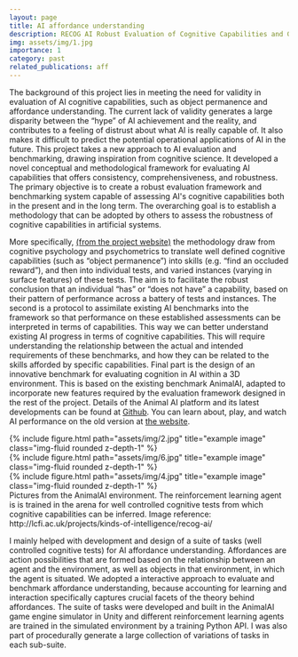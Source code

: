 ```yaml
---
layout: page
title: AI affordance understanding
description: RECOG AI Robust Evaluation of Cognitive Capabilities and Generality in Artificial Intelligence. 
img: assets/img/1.jpg
importance: 1
category: past
related_publications: aff
---
```

The background of this project lies in meeting the need for validity in evaluation of AI cognitive capabilities, such as object permanence and affordance understanding. The current lack of validity generates a large disparity between the “hype” of AI achievement and the reality, and contributes to a feeling of distrust about what AI is really capable of. It also makes it difficult to predict the potential operational applications of AI in the future. This project takes a new approach to AI evaluation and benchmarking, drawing inspiration from cognitive science. It developed a novel conceptual and methodological framework for evaluating AI capabilities that offers consistency, comprehensiveness, and robustness. The primary objective is to create a robust evaluation framework and benchmarking system capable of assessing AI's cognitive capabilities both in the present and in the long term. The overarching goal is to establish a methodology that can be adopted by others to assess the robustness of cognitive capabilities in artificial systems.

More specifically, <a href="http://lcfi.ac.uk/projects/kinds-of-intelligence/recog-ai/">(from the project website)</a> the methodology draw from cognitive psychology and psychometrics to translate well defined cognitive capabilities (such as “object permanence”) into skills (e.g. “find an occluded reward”), and then into individual tests, and varied instances (varying in surface features) of these tests. The aim is to facilitate the robust conclusion that an individual “has” or “does not have” a capability, based on their pattern of performance across a battery of tests and instances. The second is a protocol to assimilate existing AI benchmarks into the framework so that performance on these established assessments can be interpreted in terms of capabilities. This way we can better understand existing AI progress in terms of cognitive capabilities. This will require understanding the relationship between the actual and intended requirements of these benchmarks, and how they can be related to the skills afforded by specific capabilities. Final part is the design of an innovative benchmark for evaluating cognition in AI within a 3D environment. This is based on the existing benchmark AnimalAI, adapted to incorporate new features required by the evaluation framework designed in the rest of the project. Details of the Animal AI platform and its latest developments can be found at <a href="https://github.com/mdcrosby/animal-ai">Github</a>. You can learn about, play, and watch AI performance on the old version at <a href="http://animalaiolympics.com/AAI/">the website</a>.


<div class="row">
    <div class="col-sm mt-3 mt-md-0">
        {% include figure.html path="assets/img/2.jpg" title="example image" class="img-fluid rounded z-depth-1" %}
    </div>
    <div class="col-sm mt-3 mt-md-0">
        {% include figure.html path="assets/img/6.jpg" title="example image" class="img-fluid rounded z-depth-1" %}
    </div>
    <div class="col-sm mt-3 mt-md-0">
        {% include figure.html path="assets/img/4.jpg" title="example image" class="img-fluid rounded z-depth-1" %}
    </div>
</div>
<div class="caption">
    Pictures from the AnimalAI environment. The reinforcement learning agent is is trained in the arena for well controlled cognitive tests from which cognitive capabilities can be inferred. Image reference: http://lcfi.ac.uk/projects/kinds-of-intelligence/recog-ai/
</div>


I mainly helped with development and design of a suite of tasks (well controlled cognitive tests) for AI affordance understanding. Affordances are action possibilities that are formed based on the relationship between an agent and the environment, as well as objects in that environment, in which the agent is situated. We adopted a interactive approach to evaluate and benchmark affordance understanding, because accounting for learning and interaction specifically captures crucial facets of the theory behind affordances. The suite of tasks were developed and built in the AnimalAI game engine simulator in Unity and different reinforcement learning agents are trained in the simulated environment by a training Python API. I was also part of procedurally generate a large collection of variations of tasks in each sub-suite.
